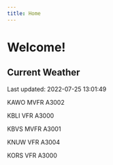 ```yaml
---
title: Home
---
```

# Welcome!

## Current Weather

Last updated: 2022-07-25 13:01:49

KAWO MVFR A3002

KBLI VFR A3000

KBVS MVFR A3001

KNUW VFR A3004

KORS VFR A3000


